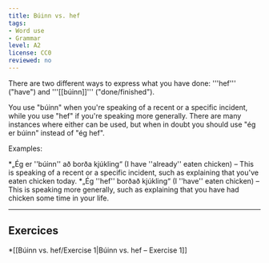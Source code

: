 ```yaml
---
title: Búinn vs. hef
tags:
- Word use
- Grammar
level: A2
license: CC0
reviewed: no
---
```


There are two different ways to express what you have done: '''hef''' ("have") and '''[[búinn]]''' ("done/finished").

You use "búinn" when you're speaking of a recent or a specific incident, while you use "hef" if you're speaking more generally. There are many instances where either can be used, but when in doubt you should use "ég er búinn" instead of "ég hef".

Examples:

*„Ég er ''búinn'' að borða kjúkling“ (I have ''already'' eaten chicken) – This is speaking of a recent or a specific incident, such as explaining that you've eaten chicken today.
*„Ég ''hef'' borðað kjúkling“ (I ''have'' eaten chicken) – This is speaking more generally, such as explaining that you have had chicken some time in your life.

***

## Exercices

*[[Búinn vs. hef/Exercise 1|Búinn vs. hef – Exercise 1]]

